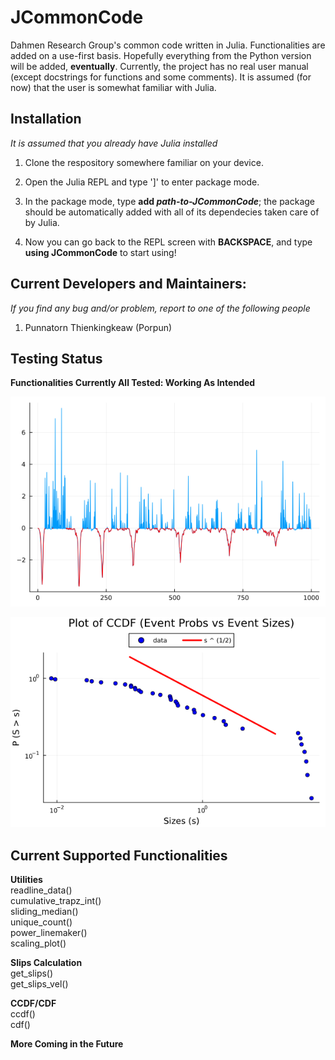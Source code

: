 # JCommonCode

Dahmen Research Group's common code written in Julia. Functionalities are added on a use-first basis. Hopefully everything from the Python version will be added, **eventually**. Currently, the project has no real user manual (except docstrings for functions and some comments). It is assumed (for now)
that the user is somewhat familiar with Julia.

## Installation

_It is assumed that you already have Julia installed_

1) Clone the respository somewhere familiar on your device.

2) Open the Julia REPL and type ']' to enter package mode.

3) In the package mode, type **add _path-to-JCommonCode_**; the package should be automatically added
    with all of its dependecies taken care of by Julia.

4) Now you can go back to the REPL screen with **BACKSPACE**, and type **using JCommonCode** to start using!

## Current Developers and Maintainers:

_If you find any bug and/or problem, report to one of the following people_

1) Punnatorn Thienkingkeaw (Porpun)

## Testing Status

**Functionalities Currently All Tested: Working As Intended**

![Preview](test/test_out/get_slips_vel.png "Avg Velocity plotted on Dstress")

![Preview](test/test_out/CCDF_Plot_s0.5.png "Scaling law plot for 1000 Sample and Comparison Line for s^(1/2)")

## Current Supported Functionalities

**Utilities**\
readline_data()\
cumulative_trapz_int()\
sliding_median()\
unique_count()\
power_linemaker()\
scaling_plot()

**Slips Calculation**\
get_slips()\
get\_slips\_vel()

**CCDF/CDF**\
ccdf()\
cdf()

**More Coming in the Future**